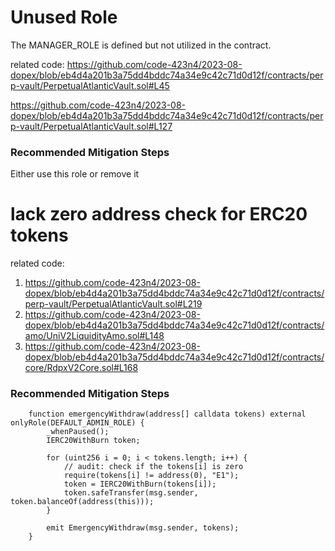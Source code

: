 
# Unused Role

The MANAGER_ROLE is defined but not utilized in the contract.

related code:
https://github.com/code-423n4/2023-08-dopex/blob/eb4d4a201b3a75dd4bddc74a34e9c42c71d0d12f/contracts/perp-vault/PerpetualAtlanticVault.sol#L45

https://github.com/code-423n4/2023-08-dopex/blob/eb4d4a201b3a75dd4bddc74a34e9c42c71d0d12f/contracts/perp-vault/PerpetualAtlanticVault.sol#L127

### Recommended Mitigation Steps

Either use this role or remove it

# lack zero address check for ERC20 tokens

related code:
1. https://github.com/code-423n4/2023-08-dopex/blob/eb4d4a201b3a75dd4bddc74a34e9c42c71d0d12f/contracts/perp-vault/PerpetualAtlanticVault.sol#L219
2. https://github.com/code-423n4/2023-08-dopex/blob/eb4d4a201b3a75dd4bddc74a34e9c42c71d0d12f/contracts/amo/UniV2LiquidityAmo.sol#L148
3. https://github.com/code-423n4/2023-08-dopex/blob/eb4d4a201b3a75dd4bddc74a34e9c42c71d0d12f/contracts/core/RdpxV2Core.sol#L168


### Recommended Mitigation Steps

```Solidity
    function emergencyWithdraw(address[] calldata tokens) external onlyRole(DEFAULT_ADMIN_ROLE) {
        _whenPaused();
        IERC20WithBurn token;

        for (uint256 i = 0; i < tokens.length; i++) {
            // audit: check if the tokens[i] is zero
            require(tokens[i] != address(0), "E1");
            token = IERC20WithBurn(tokens[i]);
            token.safeTransfer(msg.sender, token.balanceOf(address(this)));
        }

        emit EmergencyWithdraw(msg.sender, tokens);
    }
```
